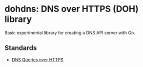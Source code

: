 # dohdns: DNS over HTTPS (DOH) library

Basic experimental library for creating a DNS API server with Go.

## Standards
* [DNS Queries over HTTPS](https://tools.ietf.org/html/draft-ietf-doh-dns-over-https-07)
